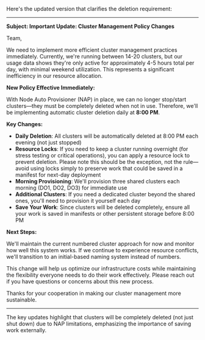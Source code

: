Here's the updated version that clarifies the deletion requirement:

---

**Subject: Important Update: Cluster Management Policy Changes**

Team,

We need to implement more efficient cluster management practices immediately. Currently, we're running between 14-20 clusters, but our usage data shows they're only active for approximately 4-5 hours total per day, with minimal weekend utilization. This represents a significant inefficiency in our resource allocation.

**New Policy Effective Immediately:**

With Node Auto Provisioner (NAP) in place, we can no longer stop/start clusters—they must be completely deleted when not in use. Therefore, we'll be implementing automatic cluster deletion daily at **8:00 PM**.

**Key Changes:**

- **Daily Deletion**: All clusters will be automatically deleted at 8:00 PM each evening (not just stopped)
- **Resource Locks**: If you need to keep a cluster running overnight (for stress testing or critical operations), you can apply a resource lock to prevent deletion. Please note this should be the exception, not the rule—avoid using locks simply to preserve work that could be saved in a manifest for next-day deployment
- **Morning Provisioning**: We'll provision three shared clusters each morning (DO1, DO2, DO3) for immediate use
- **Additional Clusters**: If you need a dedicated cluster beyond the shared ones, you'll need to provision it yourself each day
- **Save Your Work**: Since clusters will be deleted completely, ensure all your work is saved in manifests or other persistent storage before 8:00 PM

**Next Steps:**

We'll maintain the current numbered cluster approach for now and monitor how well this system works. If we continue to experience resource conflicts, we'll transition to an initial-based naming system instead of numbers.

This change will help us optimize our infrastructure costs while maintaining the flexibility everyone needs to do their work effectively. Please reach out if you have questions or concerns about this new process.

Thanks for your cooperation in making our cluster management more sustainable.

---

The key updates highlight that clusters will be completely deleted (not just shut down) due to NAP limitations, emphasizing the importance of saving work externally.